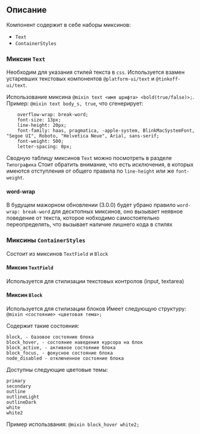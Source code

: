## Описание
Компонент содержит в себе наборы миксинов:
  * `Text`
  * `ContainerStyles`

### Миксин `Text`
Необходим для указания стилей текста в `css`.
Используется взамен устаревших текстовых компонентов `@platform-ui/text` и `@tinkoff-ui/text`.

Использование миксина `@mixin text <имя шрифта> <bold(true/false)>;`.
Пример: `@mixin text body_s, true`, что сгенерирует:

        overflow-wrap: break-word;
        font-size: 13px;
        line-height: 20px;
        font-family: haas, pragmatica, -apple-system, BlinkMacSystemFont, "Segoe UI", Roboto, "Helvetica Neue", Arial, sans-serif;
        font-weight: 500;
        letter-spacing: 0px;

Сводную таблицу миксинов `Text` можно посмотреть в разделе `Типографика`
Стоит обратить внимание, что есть исключения, в которых имеются отступления от общего правила по `line-height` или же `font-weight`.

#### word-wrap
В будущем мажорном обновлении (3.0.0) будет убрано правило `word-wrap: break-word` для десктопных миксинов, оно вызывает неявное поведение от текста, которое нобходимо самостоятельно переопределять, что вызывает наличие лишнего кода в стилях

### Миксины `ContainerStyles`
Состоит из миксинов `TextField` и `Block`

#### Миксин `TextField`
Используется для стилизации текстовых контролов (input, textarea)

#### Миксин `Block`
Используется для стилизации блоков
Имеет следующую структуру: `@mixin <состояние> <цветовая тема>;`

Содержит такие состояния:

    block, - базовое состояние блока
    block_hover, - состояние наведения курсора на блок
    block_active, - активное состояние блока
    block_focus, - фокусное состояние блока
    node_disabled - отключенное состояние блока

Доступны следующие цветовые темы:

    primary
    secondary
    outline
    outlineLight
    outlineDark
    white
    white2

Пример использвания: `@mixin block_hover white2;`
